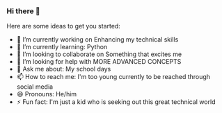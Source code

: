 ### Hi there 👋


Here are some ideas to get you started:

- 🔭 I’m currently working on Enhancing my technical skills
- 🌱 I’m currently learning: Python
- 👯 I’m looking to collaborate on Something that excites me 
- 🤔 I’m looking for help with MORE ADVANCED CONCEPTS
- 💬 Ask me about: My school days
- 📫 How to reach me: I'm too young currently to be reached through social media 
- 😄 Pronouns:  He/him
- ⚡ Fun fact: I'm just a kid who is seeking out this great technical world
